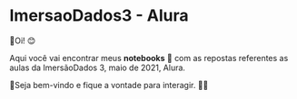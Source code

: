 # ImersaoDados3 - Alura

&#128406;Oi! 😊

Aqui você vai encontrar meus <b>notebooks</b> &#x1F483; com as repostas referentes as aulas da ImersãoDados 3, maio de 2021, Alura. 



&#x1F483;Seja bem-vindo e fique a vontade para interagir. &#128226;😊

